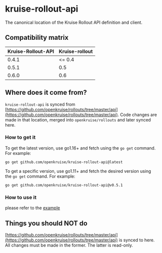 # kruise-rollout-api
The canonical location of the Kruise Rollout API definition and client.


## Compatibility matrix

| Kruise-Rollout-API | Kruise-rollout |
|--------------------|----------------|
| 0.4.1              | <= 0.4         | 
| 0.5.1              | 0.5            |
| 0.6.0              | 0.6            |

## Where does it come from?

`kruise-rollout-api` is synced from [https://github.com/openkruise/rollouts/tree/master/api](https://github.com/openkruise/rollouts/tree/master/api).
Code changes are made in that location, merged into `openkruise/rollouts` and later synced here.


### How to get it

To get the latest version, use go1.16+ and fetch using the `go get` command. For example:

```
go get github.com/openkruise/kruise-rollout-api@latest
```

To get a specific version, use go1.11+ and fetch the desired version using the `go get` command. For example:

```
go get github.com/openkruise/kruise-rollout-api@v0.5.1
```


### How to use it

please refer to the [example](examples/create-update-delete-rollout)


## Things you should NOT do

[https://github.com/openkruise/rollouts/tree/master/api](https://github.com/openkruise/rollouts/tree/master/api) is synced to here.
All changes must be made in the former. The latter is read-only.
